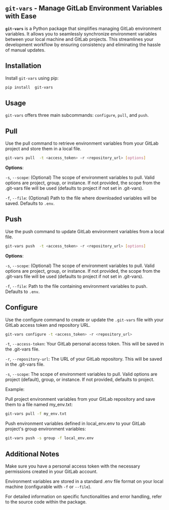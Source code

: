 
## `git-vars` - Manage GitLab Environment Variables with Ease
  

**`git-vars`** is a Python package that simplifies managing GitLab environment variables. It allows you to seamlessly synchronize environment variables between your local machine and GitLab projects. This streamlines your development workflow by ensuring consistency and eliminating the hassle of manual updates.

  

## Installation

  

Install `git-vars` using pip:

  

```bash
pip install  git-vars
```

## Usage

`git-vars` offers three main subcommands: `configure`, `pull`, and `push`.

  

## Pull

Use the pull command to retrieve environment variables from your GitLab project and store them in a local file.

  

```Bash
git-vars pull  -t <access_token> -r <repository_url> [options]
```

  

**Options**:
  

`-s`, `--scope`: (Optional) The scope of environment variables to pull. Valid options are project, group, or instance. If not provided, the scope from the .git-vars file will be used (defaults to project if not set in .git-vars).
  

`-f`, `--file`: (Optional) Path to the file where downloaded variables will be saved. Defaults to `.env`.

  

## Push

Use the push command to update GitLab environment variables from a local file.

  

```Bash
git-vars push  -t <access_token> -r <repository_url> [options]
```

  

**Options**:

`-s`, `--scope`: (Optional) The scope of environment variables to pull. Valid options are project, group, or instance. If not provided, the scope from the .git-vars file will be used (defaults to project if not set in .git-vars).

  

`-f`, `--file`: Path to the file containing environment variables to push. Defaults to `.env`.



## Configure

Use the configure command to create or update the `.git-vars` file with your GitLab access token and repository URL.

```bash
git-vars configure -t <access_token> -r <repository_url>
```

`-t`, `--access-token`: Your GitLab personal access token. This will be saved in the .git-vars file.

  

`-r`, `--repository-url`: The URL of your GitLab repository. This will be saved in the .git-vars file.


`-s`, `--scope`: The scope of environment variables to pull. Valid options are project (default), group, or instance. If not provided, defaults to project.

Example:

  

Pull project environment variables from your GitLab repository and save them to a file named my_env.txt:

```Bash
git-vars pull -f my_env.txt
```

  

Push environment variables defined in local_env.env to your GitLab project's group environment variables:

```Bash
git-vars push -s group -f local_env.env
```

  

## Additional Notes

Make sure you have a personal access token with the necessary permissions created in your GitLab account.

Environment variables are stored in a standard .env file format on your local machine (configurable with `-f` or `--file`).

For detailed information on specific functionalities and error handling, refer to the source code within the package.

